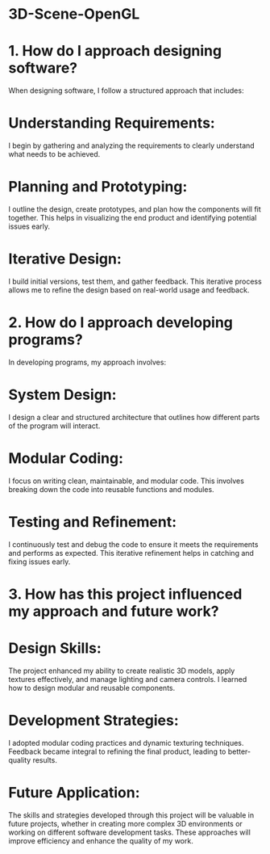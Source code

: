 # 3D-Scene-OpenGL
 
# 1. How do I approach designing software?
When designing software, I follow a structured approach that includes:
  # Understanding Requirements: 
I begin by gathering and analyzing the requirements to clearly understand 
what needs to be achieved.
  # Planning and Prototyping: 
I outline the design, create prototypes, and plan how the components will fit together. 
This helps in visualizing the end product and identifying potential issues early.
  # Iterative Design: 
I build initial versions, test them, and gather feedback. 
This iterative process allows me to refine the design based on real-world usage and feedback.

# 2. How do I approach developing programs?
In developing programs, my approach involves:
   # System Design: 
I design a clear and structured architecture that outlines how different parts of the program 
will interact.
   # Modular Coding: 
I focus on writing clean, maintainable, and modular code. This involves breaking down the
code into reusable functions and modules.
   # Testing and Refinement: 
I continuously test and debug the code to ensure it meets the requirements and performs as expected. 
This iterative refinement helps in catching and fixing issues early.

# 3. How has this project influenced my approach and future work?
  # Design Skills: 
The project enhanced my ability to create realistic 3D models, apply textures effectively, and manage
lighting and camera controls. I learned how to design modular and reusable components.
  # Development Strategies: 
I adopted modular coding practices and dynamic texturing techniques. Feedback became 
integral to refining the final product, leading to better-quality results.
   # Future Application: 
The skills and strategies developed through this project will be valuable in future projects,
whether in creating more complex 3D environments or working on different software development tasks. 
These approaches will improve efficiency and enhance the quality of my work.
